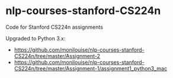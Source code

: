 # nlp-courses-stanford-CS224n
Code for Stanford CS224n assignments

Upgraded to Python 3.x:

- https://github.com/monilouise/nlp-courses-stanford-CS224n/tree/master/Assignment-2
- https://github.com/monilouise/nlp-courses-stanford-CS224n/tree/master/Assignment-1/assignment1_python3_mac
